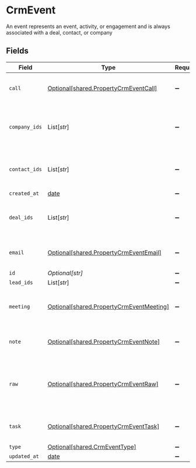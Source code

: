 # CrmEvent

An event represents an event, activity, or engagement and is always associated with a deal, contact, or company


## Fields

| Field                                                                                      | Type                                                                                       | Required                                                                                   | Description                                                                                |
| ------------------------------------------------------------------------------------------ | ------------------------------------------------------------------------------------------ | ------------------------------------------------------------------------------------------ | ------------------------------------------------------------------------------------------ |
| `call`                                                                                     | [Optional[shared.PropertyCrmEventCall]](../../models/shared/propertycrmeventcall.md)       | :heavy_minus_sign:                                                                         | The call object, when type = call                                                          |
| `company_ids`                                                                              | List[*str*]                                                                                | :heavy_minus_sign:                                                                         | An array of company IDs associated with this event                                         |
| `contact_ids`                                                                              | List[*str*]                                                                                | :heavy_minus_sign:                                                                         | An array of contact IDs associated with this event                                         |
| `created_at`                                                                               | [date](https://docs.python.org/3/library/datetime.html#date-objects)                       | :heavy_minus_sign:                                                                         | N/A                                                                                        |
| `deal_ids`                                                                                 | List[*str*]                                                                                | :heavy_minus_sign:                                                                         | An array of deal IDs associated with this event                                            |
| `email`                                                                                    | [Optional[shared.PropertyCrmEventEmail]](../../models/shared/propertycrmeventemail.md)     | :heavy_minus_sign:                                                                         | The email object, when type = email                                                        |
| `id`                                                                                       | *Optional[str]*                                                                            | :heavy_minus_sign:                                                                         | N/A                                                                                        |
| `lead_ids`                                                                                 | List[*str*]                                                                                | :heavy_minus_sign:                                                                         | N/A                                                                                        |
| `meeting`                                                                                  | [Optional[shared.PropertyCrmEventMeeting]](../../models/shared/propertycrmeventmeeting.md) | :heavy_minus_sign:                                                                         | The meeting object, when type = meeting                                                    |
| `note`                                                                                     | [Optional[shared.PropertyCrmEventNote]](../../models/shared/propertycrmeventnote.md)       | :heavy_minus_sign:                                                                         | The note object, when type = note                                                          |
| `raw`                                                                                      | [Optional[shared.PropertyCrmEventRaw]](../../models/shared/propertycrmeventraw.md)         | :heavy_minus_sign:                                                                         | The raw data returned by the integration for this event.                                   |
| `task`                                                                                     | [Optional[shared.PropertyCrmEventTask]](../../models/shared/propertycrmeventtask.md)       | :heavy_minus_sign:                                                                         | The task object, when type = task                                                          |
| `type`                                                                                     | [Optional[shared.CrmEventType]](../../models/shared/crmeventtype.md)                       | :heavy_minus_sign:                                                                         | N/A                                                                                        |
| `updated_at`                                                                               | [date](https://docs.python.org/3/library/datetime.html#date-objects)                       | :heavy_minus_sign:                                                                         | N/A                                                                                        |
